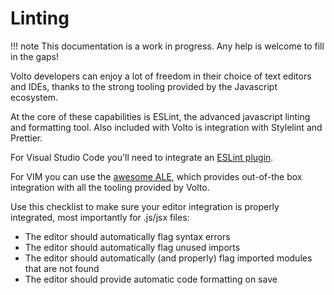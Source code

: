 # Linting

!!! note
    This documentation is a work in progress. Any help is welcome to fill in the
    gaps!

Volto developers can enjoy a lot of freedom in their choice of text editors and
IDEs, thanks to the strong tooling provided by the Javascript ecosystem.

At the core of these capabilities is ESLint, the advanced javascript linting
and formatting tool. Also included with Volto is integration with Stylelint and
Prettier.

For Visual Studio Code you'll need to integrate an
[ESLint plugin](https://marketplace.visualstudio.com/items?itemName=dbaeumer.vscode-eslint).

For VIM you can use the [awesome ALE](https://github.com/dense-analysis/ale),
which provides out-of-the box integration with all the tooling provided by
Volto.

Use this checklist to make sure your editor integration is properly integrated,
most importantly for .js/jsx files:

- The editor should automatically flag syntax errors
- The editor should automatically flag unused imports
- The editor should automatically (and properly) flag imported modules that are not found
- The editor should provide automatic code formatting on save
